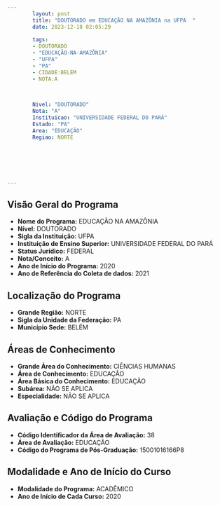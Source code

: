 ```yaml
---
        layout: post
        title: "DOUTORADO em EDUCAÇÃO NA AMAZÔNIA na UFPA  "
        date: 2023-12-18 02:05:29
     
        tags:
        - DOUTORADO
        - "EDUCAÇÃO-NA-AMAZÔNIA"
        - "UFPA"
        - "PA"
        - CIDADE:BELÉM
        - NOTA:A
        
       

        Nivel: "DOUTORADO"
        Nota: "A"
        Instituicao: "UNIVERSIDADE FEDERAL DO PARÁ"
        Estado: "PA"
        Area: "EDUCAÇÃO"
        Regiao: NORTE
        
        
        
        
        
        
---
```

## Visão Geral do Programa
- **Nome do Programa:** EDUCAÇÃO NA AMAZÔNIA
- **Nível:** DOUTORADO
- **Sigla da Instituição:** UFPA
- **Instituição de Ensino Superior:** UNIVERSIDADE FEDERAL DO PARÁ
- **Status Jurídico:** FEDERAL
- **Nota/Conceito:** A
- **Ano de Início do Programa:** 2020
- **Ano de Referência do Coleta de dados:** 2021

## Localização do Programa
- **Grande Região:** NORTE
- **Sigla da Unidade da Federação:** PA
- **Município Sede:** BELÉM

## Áreas de Conhecimento
- **Grande Área do Conhecimento:** CIÊNCIAS HUMANAS
- **Área de Conhecimento:** EDUCAÇÃO
- **Área Básica do Conhecimento:** EDUCAÇÃO
- **Subárea:** NÃO SE APLICA
- **Especialidade:** NÃO SE APLICA

## Avaliação e Código do Programa
- **Código Identificador da Área de Avaliação:** 38
- **Área de Avaliação:** EDUCAÇÃO
- **Código do Programa de Pós-Graduação:** 15001016166P8


## Modalidade e Ano de Início do Curso
- **Modalidade do Programa:** ACADÊMICO
- **Ano de Início de Cada Curso:** 2020
